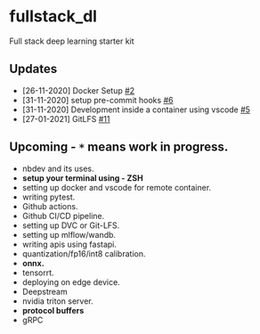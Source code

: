 # fullstack_dl
Full stack deep learning starter kit

## Updates
- [26-11-2020] Docker Setup [#2](https://github.com/prakashjayy/fullstack_dl/issues/2)
- [31-11-2020] setup pre-commit hooks [#6](https://github.com/prakashjayy/fullstack_dl/issues/6)
- [31-11-2020] Development inside a container using vscode [#5](https://github.com/prakashjayy/fullstack_dl/issues/5)
- [27-01-2021] GitLFS [#11](https://github.com/prakashjayy/fullstack_dl/issues/11)

## Upcoming - `*` means work in progress.
- nbdev and its uses.
- **setup your terminal using - ZSH**
- setting up docker and vscode for remote container.
- writing pytest.
- Github actions.
- Github CI/CD pipeline.
- setting up DVC or Git-LFS.
- setting up mlflow/wandb.
- writing apis using fastapi.
- quantization/fp16/int8 calibration.
- **onnx.**
- tensorrt.
- deploying on edge device.
- Deepstream
- nvidia triton server.
- **protocol buffers**
- gRPC

